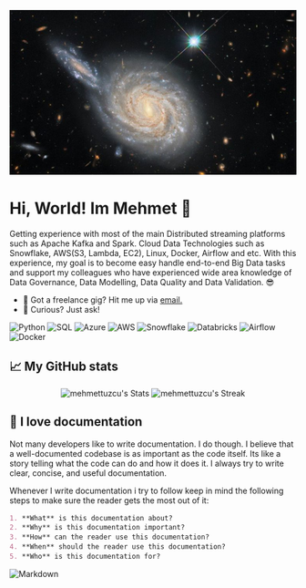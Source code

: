 
![header](./mehmetdev.jfif)
# Hi, World! Im Mehmet 👋


<div class="github-introduction">

Getting experience with most of the main Distributed streaming platforms such as Apache Kafka and Spark. Cloud Data Technologies such as Snowflake, AWS(S3, Lambda, EC2), Linux, Docker, Airflow and etc. With this experience, my goal is to become easy handle end-to-end Big Data tasks and support my colleagues who have experienced wide area knowledge of Data Governance, Data Modelling, Data Quality and Data Validation.  😎

</div>

- 💼 Got a freelance gig? Hit me up via <a href="mehmettuzcu22@gmail.com">email.</a>
- 💬 Curious? Just ask!

<div class="badges-intro">

![Python](https://img.shields.io/badge/-Python-000000?style=flat&logo=Python&logoColor=#F7DF1E)
![SQL](https://img.shields.io/badge/-SQL-000000?style=flat&logo=postgresql&logoColor=#3178C6)
![Azure](https://img.shields.io/badge/-Azure-000000?style=flat&logo=Azure&logoColor=#F7DF1E)
![AWS](https://img.shields.io/badge/-Aws-000000?style=flat&logo=amazonwebservices&logoColor=#777BB4)
![Snowflake](https://img.shields.io/badge/-Snowflake-000000?style=flat&logo=Snowflake&logoColor=#21759B)
![Databricks](https://img.shields.io/badge/-Databricks-000000?style=flat&logo=Databricks&logoColor=#E34F26)
![Airflow](https://img.shields.io/badge/-Airflow-000000?style=flat&logo=apacheairflow&logoColor=##017CEE)
![Docker](https://img.shields.io/badge/-Docker-000000?style=flat&logo=Docker&logoColor=#CC6699)

</div>


## 📈 My GitHub stats

<div class="badges-githubstats">
  <p align="center">
    <img src="https://github-readme-stats.vercel.app/api?username=mehmettuzcu&theme=tokyonight&show_icons=true&hide_border=true&count_private=true" alt="mehmettuzcu's Stats" height="165">
    <img src="https://github-readme-streak-stats.herokuapp.com/?user=mehmettuzcu&theme=tokyonight&hide_border=true" alt="mehmettuzcu's Streak" height="165">
  </p>
</div>

## 📃 I love documentation

Not many developers like to write documentation. I do though. I believe that a well-documented codebase is as important as the code itself. Its like a story telling what the code can do and how it does it. I always try to write clear, concise, and useful documentation.

Whenever I write documentation i try to follow keep in mind the following steps to make sure the reader gets the most out of it:

```markdown
1. **What** is this documentation about?
2. **Why** is this documentation important?
3. **How** can the reader use this documentation?
4. **When** should the reader use this documentation?
5. **Who** is this documentation for?
```

![Markdown](https://img.shields.io/badge/-Markdown-000000?style=flat&logo=markdown&logoColor=#000000)